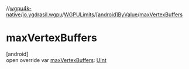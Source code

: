 //[wgpu4k-native](../../../../index.md)/[io.ygdrasil.wgpu](../../index.md)/[WGPULimits](../index.md)/[[android]ByValue](index.md)/[maxVertexBuffers](max-vertex-buffers.md)

# maxVertexBuffers

[android]\
open override var [maxVertexBuffers](max-vertex-buffers.md): [UInt](https://kotlinlang.org/api/core/kotlin-stdlib/kotlin/-u-int/index.html)